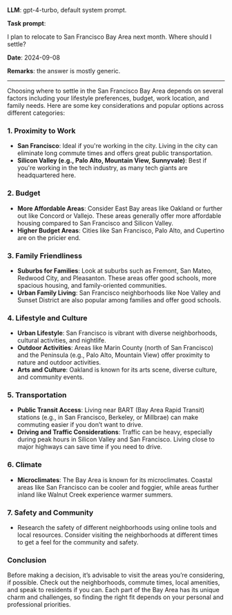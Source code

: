 **LLM**: gpt-4-turbo, default system prompt.

**Task prompt**:

I plan to relocate to San Francisco Bay Area next month. Where should I settle?

**Date**: 2024-09-08

**Remarks**: the answer is mostly generic.

---

Choosing where to settle in the San Francisco Bay Area depends on several factors including your lifestyle preferences, budget, work location, and family needs. Here are some key considerations and popular options across different categories:

### 1. **Proximity to Work**
- **San Francisco**: Ideal if you're working in the city. Living in the city can eliminate long commute times and offers great public transportation.
- **Silicon Valley (e.g., Palo Alto, Mountain View, Sunnyvale)**: Best if you're working in the tech industry, as many tech giants are headquartered here.

### 2. **Budget**
- **More Affordable Areas**: Consider East Bay areas like Oakland or further out like Concord or Vallejo. These areas generally offer more affordable housing compared to San Francisco and Silicon Valley.
- **Higher Budget Areas**: Cities like San Francisco, Palo Alto, and Cupertino are on the pricier end.

### 3. **Family Friendliness**
- **Suburbs for Families**: Look at suburbs such as Fremont, San Mateo, Redwood City, and Pleasanton. These areas offer good schools, more spacious housing, and family-oriented communities.
- **Urban Family Living**: San Francisco neighborhoods like Noe Valley and Sunset District are also popular among families and offer good schools.

### 4. **Lifestyle and Culture**
- **Urban Lifestyle**: San Francisco is vibrant with diverse neighborhoods, cultural activities, and nightlife.
- **Outdoor Activities**: Areas like Marin County (north of San Francisco) and the Peninsula (e.g., Palo Alto, Mountain View) offer proximity to nature and outdoor activities.
- **Arts and Culture**: Oakland is known for its arts scene, diverse culture, and community events.

### 5. **Transportation**
- **Public Transit Access**: Living near BART (Bay Area Rapid Transit) stations (e.g., in San Francisco, Berkeley, or Millbrae) can make commuting easier if you don’t want to drive.
- **Driving and Traffic Considerations**: Traffic can be heavy, especially during peak hours in Silicon Valley and San Francisco. Living close to major highways can save time if you need to drive.

### 6. **Climate**
- **Microclimates**: The Bay Area is known for its microclimates. Coastal areas like San Francisco can be cooler and foggier, while areas further inland like Walnut Creek experience warmer summers.

### 7. **Safety and Community**
- Research the safety of different neighborhoods using online tools and local resources. Consider visiting the neighborhoods at different times to get a feel for the community and safety.

### Conclusion
Before making a decision, it’s advisable to visit the areas you’re considering, if possible. Check out the neighborhoods, commute times, local amenities, and speak to residents if you can. Each part of the Bay Area has its unique charm and challenges, so finding the right fit depends on your personal and professional priorities.
